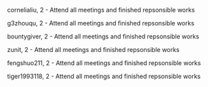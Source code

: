 cornelialiu, 2 - Attend all meetings and finished repsonsible works

g3zhouqu, 2 - Attend all meetings and finished repsonsible works

bountygiver, 2 - Attend all meetings and finished repsonsible works

zunit, 2 - Attend all meetings and finished repsonsible works

fengshuo211, 2 - Attend all meetings and finished repsonsible works

tiger1993118, 2 - Attend all meetings and finished repsonsible works
